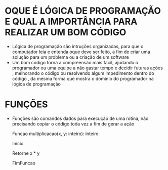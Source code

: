 # OQUE É LÓGICA DE PROGRAMAÇÃO E QUAL A IMPORTÂNCIA PARA REALIZAR UM BOM CÓDIGO

 - Lógica de programação são intruções organizadas, para que o computador leia e entenda oque deve ser feito, a fim de criar uma solução para um problema ou a criação de um software
- Um bom código torna a compreensão mais facil, ajudando o programador ou uma equipe a não gastar tempo e decidir futuras ações , melhorando o código ou resolvendo algum impedimento dentro do código , da mesma forma que mostra o dominio do programador na lógica de programação 

# FUNÇÕES

- Funções são comandos dados para execução de uma rotina, não precisando copiar o código toda vez a fim de gerar a ação 
  
  Funcao multiplicacao(x, y: inteiro): inteiro
  
  
  Inicio
  
  
  Retorne x * y
  
  
  FimFuncao
  
  
  
